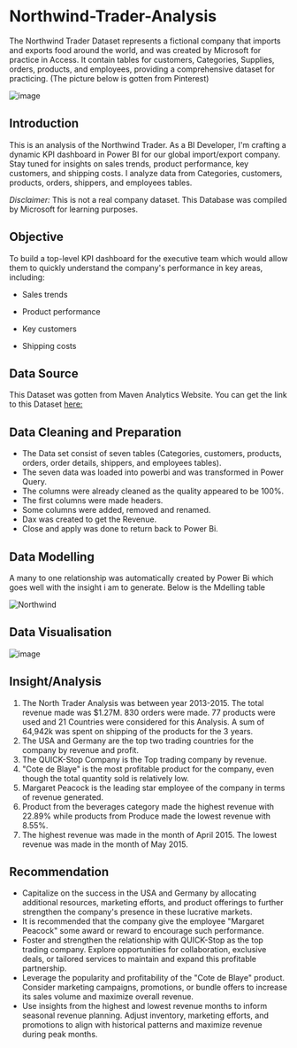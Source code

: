 # Northwind-Trader-Analysis
The Northwind Trader Dataset represents a fictional company that imports and exports food around the world, and was created by Microsoft for practice in Access. It contain tables for customers, Categories, Supplies, orders, products, and employees, providing a comprehensive dataset for practicing. (The picture below is gotten from Pinterest)

![image](https://github.com/EmmanuelBlessing95/Northwind-Trader-Analysis/assets/143742946/a49947e2-5ac8-459d-920d-2ec8e057dd1d)

## Introduction
This is an analysis of the Northwind Trader. As a BI Developer, I'm crafting a dynamic KPI dashboard in Power BI for our global import/export company. Stay tuned for insights on sales trends, product performance, key customers, and shipping costs. I analyze data from Categories, customers, products, orders, shippers, and employees tables.

*Disclaimer:* This is not a real company dataset. This Database was compiled by Microsoft for learning purposes.

## Objective
 To build a top-level KPI dashboard for the executive team which would allow them to quickly understand the company's performance in key areas, including:
- Sales trends
* Product performance
+ Key customers
- Shipping costs

## Data Source
This Dataset was gotten from Maven Analytics Website.
You can get the link to this Dataset [here:](https://mavenanalytics.io/challenges/maven-northwind-challenge/24)

## Data Cleaning and Preparation
* The Data set consist of seven tables (Categories, customers, products, orders, order details, shippers, and employees tables).
* The seven data was loaded into powerbi and was transformed in Power Query.
* The columns were already cleaned as the quality appeared to be 100%.
* The first columns were made headers.
* Some columns were added, removed and renamed.
* Dax was created to get the Revenue.
* Close and apply was done to return back to Power Bi.

## Data Modelling
A many to one relationship was automatically created by Power Bi which goes well with the insight i am to generate. Below is the Mdelling table

![Northwind ](https://github.com/EmmanuelBlessing95/Northwind-Trader-Analysis/assets/143742946/dddaa467-79b3-4525-ab4e-0a73172d4f8a)

## Data Visualisation
![image](https://github.com/EmmanuelBlessing95/Northwind-Trader-Analysis/assets/143742946/eb120608-3909-448f-b622-3338e6b47874)



## Insight/Analysis
1. The North Trader Analysis was between year 2013-2015. The total revenue made was $1.27M. 830 orders were made. 77 products were used and 21 Countries were considered for this Analysis. A sum of 64,942k was spent on shipping of the products for the 3 years.
2. The USA and Germany are the top two trading countries for the company by revenue and profit.
3. The QUICK-Stop Company is the Top trading company by revenue.
4. "Cote de Blaye" is the most profitable product for the company, even though the total quantity sold is relatively low.
5. Margaret Peacock is the leading star employee of the company in terms of revenue generated.
6. Product from the beverages category made the highest revenue with 22.89% while products from Produce made the lowest revenue with 8.55%.
7. The highest revenue was made in the month of April 2015. The lowest revenue was made in the month of May 2015.

## Recommendation
*  Capitalize on the success in the USA and Germany by allocating additional resources, marketing efforts, and product offerings to further strengthen the company's presence in these lucrative markets.
*  It is recommended that the company give the employee "Margaret Peacock" some award or reward to encourage such performance.
*  Foster and strengthen the relationship with QUICK-Stop as the top trading company. Explore opportunities for collaboration, exclusive deals, or tailored services to maintain and expand this profitable partnership.
*  Leverage the popularity and profitability of the "Cote de Blaye" product. Consider marketing campaigns, promotions, or bundle offers to increase its sales volume and maximize overall revenue.
*  Use insights from the highest and lowest revenue months to inform seasonal revenue planning. Adjust inventory, marketing efforts, and promotions to align with historical patterns and maximize revenue during peak months.

   



  

